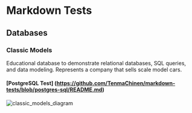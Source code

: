 # Markdown Tests

## Databases

### Classic Models

Educational database to demonstrate relational databases, SQL queries, and data modeling. Represents a company that sells scale model cars.

#### [PostgreSQL Test] (https://github.com/TenmaChinen/markdown-tests/blob/postgres-sql/README.md)

![classic_models_diagram](https://github.com/TenmaChinen/markdown-tests/assets/36393143/f5ffa580-b4e0-4c9b-8193-69d554ff0c45)
